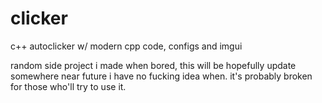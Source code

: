 # clicker
c++ autoclicker w/ modern cpp code, configs and imgui

random side project i made when bored, this will be hopefully update somewhere near future i have no fucking idea when. it's probably broken for those who'll try to use it.
